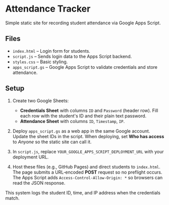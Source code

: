 # Attendance Tracker

Simple static site for recording student attendance via Google Apps Script.

## Files

- `index.html` – Login form for students.
- `script.js` – Sends login data to the Apps Script backend.
- `styles.css` – Basic styling.
- `apps_script.gs` – Google Apps Script to validate credentials and store attendance.

## Setup

1. Create two Google Sheets:
   - **Credentials Sheet** with columns `ID` and `Password` (header row). Fill each row with the student's ID and their plain text password.
   - **Attendance Sheet** with columns `ID`, `Timestamp`, `IP`.

2. Deploy `apps_script.gs` as a web app in the same Google account. Update the sheet IDs in the script. When deploying, set **Who has access** to *Anyone* so the static site can call it.
3. In `script.js`, replace `YOUR_GOOGLE_APPS_SCRIPT_DEPLOYMENT_URL` with your deployment URL.
4. Host these files (e.g., GitHub Pages) and direct students to `index.html`.
   The page submits a URL‑encoded **POST** request so no preflight occurs.
   The Apps Script adds `Access-Control-Allow-Origin: *` so browsers can read the JSON response.

This system logs the student ID, time, and IP address when the credentials match.
